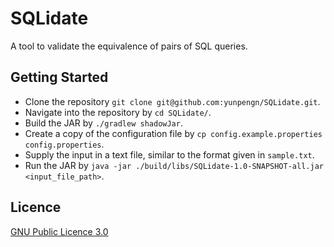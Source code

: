 # SQLidate

A tool to validate the equivalence of pairs of SQL queries.

## Getting Started

- Clone the repository `git clone git@github.com:yunpengn/SQLidate.git`.
- Navigate into the repository by `cd SQLidate/`.
- Build the JAR by `./gradlew shadowJar`.
- Create a copy of the configuration file by `cp config.example.properties config.properties`.
- Supply the input in a text file, similar to the format given in `sample.txt`.
- Run the JAR by `java -jar ./build/libs/SQLidate-1.0-SNAPSHOT-all.jar <input_file_path>`.

## Licence

[GNU Public Licence 3.0](LICENSE)
